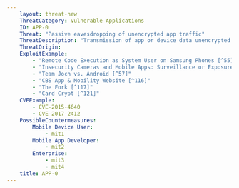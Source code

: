 ```yaml
---
    layout: threat-new
    ThreatCategory: Vulnerable Applications
    ID: APP-0
    Threat: "Passive eavesdropping of unencrypted app traffic"
    ThreatDescription: "Transmission of app or device data unencrypted allows any attacker with access to the physical media channel (e.g. proximity to wireless radios) to intercept that data. Even if the data is not directly sensitive, it may in combination with other data, allow an attacker in infer sensitive information or conduct other attacks against the user or device (e.g. geo-physical tracking, social engineering, phishing, watering-hole attacks)."
    ThreatOrigin:
    ExploitExample:
        - "Remote Code Execution as System User on Samsung Phones [^55]"
        - "Insecurity Cameras and Mobile Apps: Surveillance or Exposure? [^56]"
        - "Team Joch vs. Android [^57]"
        - "CBS App & Mobility Website [^116]"
        - "The Fork [^117]"
        - "Card Crypt [^121]"
    CVEExample:
        - CVE-2015-4640
        - CVE-2017-2412
    PossibleCountermeasures:
        Mobile Device User:
            - mit1
        Mobile App Developer:
            - mit2
        Enterprise:
            - mit3
            - mit4
    title: APP-0
---
```


